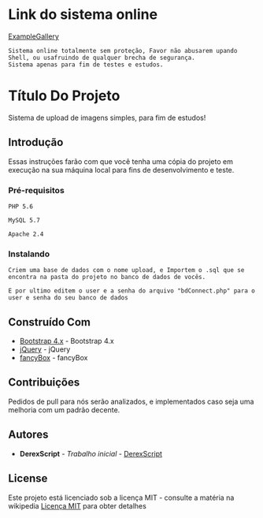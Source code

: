 # Link do sistema online
[ExampleGallery](http://examplegallery.rf.gd/)
```
Sistema online totalmente sem proteção, Favor não abusarem upando Shell, ou usafruindo de qualquer brecha de segurança.
Sistema apenas para fim de testes e estudos.
```

# Título Do Projeto

Sistema de upload de imagens simples, para fim de estudos!

## Introdução

Essas instruções farão com que você tenha uma cópia do projeto em execução na sua máquina local para fins de desenvolvimento e teste.

### Pré-requisitos

```
PHP 5.6
```
```
MySQL 5.7
```
```
Apache 2.4
```

### Instalando

```
Criem uma base de dados com o nome upload, e Importem o .sql que se encontra na pasta do projeto no banco de dados de vocês.

E por ultimo editem o user e a senha do arquivo "bdConnect.php" para o user e senha do seu banco de dados
```



## Construído Com

* [Bootstrap 4.x](https://getbootstrap.com/) - Bootstrap 4.x
* [jQuery](https://jquery.com/) - jQuery
* [fancyBox](http://fancyapps.com/) - fancyBox

## Contribuições

Pedidos de pull para nós serão analizados, e implementados caso seja uma melhoria com um padrão decente.


## Autores

* **DerexScript** - *Trabalho inicial* - [DerexScript](https://github.com/DerexScript)

## License

Este projeto está licenciado sob a licença MIT - consulte a matéria na wikipedia [Licença MIT](https://pt.wikipedia.org/wiki/Licen%C3%A7a_MIT) para obter detalhes


